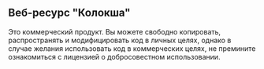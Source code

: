## Веб-ресурс "Колокша"

Это коммерческий продукт. Вы можете свободно копировать, распространять и модифицировать код в личных целях, однако в случае желания использовать код в коммерческих целях, не премините ознакомиться с лицензией о добросовестном использовании.

